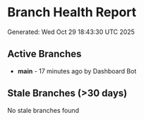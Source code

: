 # Branch Health Report
Generated: Wed Oct 29 18:43:30 UTC 2025

## Active Branches
- **main** - 17 minutes ago by Dashboard Bot

## Stale Branches (>30 days)
No stale branches found
